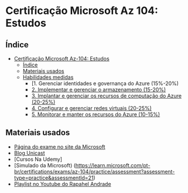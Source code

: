 # Certificação Microsoft Az 104: Estudos 
  
 ## Índice 
 - [Certificação Microsoft Az-104: Estudos](#certificação-microsoft-az-104-estudos) 
   - [Índice](#índice) 
   - [Materiais usados](#materiais-usados) 
   - [Habilidades medidas](#habilidades-medidas) 
     - [1. Gerenciar identidades e governança do Azure (15%-20%) 
     - [2. Implementar e gerenciar o armazenamento (15-20%)](#2-armazenamento) 
     - [3. Implantar e gerenciar os recursos de computação do Azure (20-25%)](#3-computacao) 
     - [4. Configurar e gerenciar redes virtuais (20-25%)](#4redes-virtuais) 
     - [5. Monitorar e manter os recursos do Azure (10-15%)](#5-monitoramento)
  
 ## Materiais usados 
 - [Página do exame no site da Microsoft](https://learn.microsoft.com/pt-br/certifications/exams/az-104/) 
 - [Blog Unicast](https://unicast.com.br/) 
 - [Cursos Na Udemy]
 - [Simulado da Microsoft) (https://learn.microsoft.com/pt-br/certifications/exams/az-104/practice/assessment?assessment-type=practice&assessmentId=21)
 - [Playlist no Youtube do Rapahel Andrade](https://youtube.com/playlist?list=PLRDE_Sn9kWTMi2UtSc4TzAQnWUTWTqrrR) 
